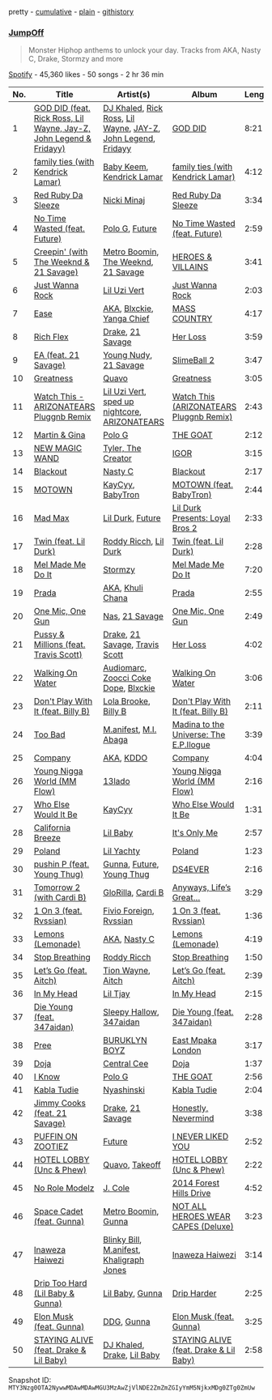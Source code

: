 pretty - [cumulative](/playlists/cumulative/37i9dQZF1DX6tw5tib6ZrB.md) - [plain](/playlists/plain/37i9dQZF1DX6tw5tib6ZrB) - [githistory](https://github.githistory.xyz/mackorone/spotify-playlist-archive/blob/main/playlists/plain/37i9dQZF1DX6tw5tib6ZrB)

### [JumpOff](https://open.spotify.com/playlist/37i9dQZF1DX6tw5tib6ZrB)

> Monster Hiphop anthems to unlock your day\. Tracks from AKA, Nasty C, Drake, Stormzy and more

[Spotify](https://open.spotify.com/user/spotify) - 45,360 likes - 50 songs - 2 hr 36 min

| No. | Title | Artist(s) | Album | Length |
|---|---|---|---|---|
| 1 | [GOD DID \(feat\. Rick Ross, Lil Wayne, Jay\-Z, John Legend & Fridayy\)](https://open.spotify.com/track/2sOj9vyd6yiss9W1IK6chU) | [DJ Khaled](https://open.spotify.com/artist/0QHgL1lAIqAw0HtD7YldmP), [Rick Ross](https://open.spotify.com/artist/1sBkRIssrMs1AbVkOJbc7a), [Lil Wayne](https://open.spotify.com/artist/55Aa2cqylxrFIXC767Z865), [JAY\-Z](https://open.spotify.com/artist/3nFkdlSjzX9mRTtwJOzDYB), [John Legend](https://open.spotify.com/artist/5y2Xq6xcjJb2jVM54GHK3t), [Fridayy](https://open.spotify.com/artist/7sP4SQ0WY6jfps1I19Ot7i) | [GOD DID](https://open.spotify.com/album/6NuGZnOc88LcZpEkJIbO50) | 8:21 |
| 2 | [family ties \(with Kendrick Lamar\)](https://open.spotify.com/track/7Bpx2vsWfQFBACRz4h3IqH) | [Baby Keem](https://open.spotify.com/artist/5SXuuuRpukkTvsLuUknva1), [Kendrick Lamar](https://open.spotify.com/artist/2YZyLoL8N0Wb9xBt1NhZWg) | [family ties \(with Kendrick Lamar\)](https://open.spotify.com/album/3HqmX8hGcbbQZODgayNEYx) | 4:12 |
| 3 | [Red Ruby Da Sleeze](https://open.spotify.com/track/4ZYAU4A2YBtlNdqOUtc7T2) | [Nicki Minaj](https://open.spotify.com/artist/0hCNtLu0JehylgoiP8L4Gh) | [Red Ruby Da Sleeze](https://open.spotify.com/album/0zCHOD0Z8yOrIP1fw7u1J6) | 3:34 |
| 4 | [No Time Wasted \(feat\. Future\)](https://open.spotify.com/track/4MUlNqSrMeFAHA6VpJKMo8) | [Polo G](https://open.spotify.com/artist/6AgTAQt8XS6jRWi4sX7w49), [Future](https://open.spotify.com/artist/1RyvyyTE3xzB2ZywiAwp0i) | [No Time Wasted \(feat\. Future\)](https://open.spotify.com/album/2QHf3w0Kft5kqqEXBaHBDm) | 2:59 |
| 5 | [Creepin' \(with The Weeknd & 21 Savage\)](https://open.spotify.com/track/2dHHgzDwk4BJdRwy9uXhTO) | [Metro Boomin](https://open.spotify.com/artist/0iEtIxbK0KxaSlF7G42ZOp), [The Weeknd](https://open.spotify.com/artist/1Xyo4u8uXC1ZmMpatF05PJ), [21 Savage](https://open.spotify.com/artist/1URnnhqYAYcrqrcwql10ft) | [HEROES & VILLAINS](https://open.spotify.com/album/7txGsnDSqVMoRl6RQ9XyZP) | 3:41 |
| 6 | [Just Wanna Rock](https://open.spotify.com/track/4FyesJzVpA39hbYvcseO2d) | [Lil Uzi Vert](https://open.spotify.com/artist/4O15NlyKLIASxsJ0PrXPfz) | [Just Wanna Rock](https://open.spotify.com/album/2FD6g8bXEn2uQMYbeqqoCg) | 2:03 |
| 7 | [Ease](https://open.spotify.com/track/39qkz1q7TkelO5Eb6YTKOv) | [AKA](https://open.spotify.com/artist/1QIghPIrXQQ22G1yNtAKFX), [Blxckie](https://open.spotify.com/artist/4pQcWzOMSmmz5DK6TqO2FL), [Yanga Chief](https://open.spotify.com/artist/30WlMKuvwN6RrMeLARZeqk) | [MASS COUNTRY](https://open.spotify.com/album/376vzaVcBQAbefjO1t7vu5) | 4:17 |
| 8 | [Rich Flex](https://open.spotify.com/track/1bDbXMyjaUIooNwFE9wn0N) | [Drake](https://open.spotify.com/artist/3TVXtAsR1Inumwj472S9r4), [21 Savage](https://open.spotify.com/artist/1URnnhqYAYcrqrcwql10ft) | [Her Loss](https://open.spotify.com/album/5MS3MvWHJ3lOZPLiMxzOU6) | 3:59 |
| 9 | [EA \(feat\. 21 Savage\)](https://open.spotify.com/track/68MTDH8Kk4jBEV1ah0n89s) | [Young Nudy](https://open.spotify.com/artist/5yPzzu25VzEk8qrGTLIrE1), [21 Savage](https://open.spotify.com/artist/1URnnhqYAYcrqrcwql10ft) | [SlimeBall 2](https://open.spotify.com/album/6PRXKEq952eaaJWMUGNx5t) | 3:47 |
| 10 | [Greatness](https://open.spotify.com/track/2eN0rxTtgxKkmVCNgizayr) | [Quavo](https://open.spotify.com/artist/0VRj0yCOv2FXJNP47XQnx5) | [Greatness](https://open.spotify.com/album/4y4p9wI8BXL9sRKToCNA7p) | 3:05 |
| 11 | [Watch This \- ARIZONATEARS Pluggnb Remix](https://open.spotify.com/track/0FA4wrjDJvJTTU8AepZTup) | [Lil Uzi Vert](https://open.spotify.com/artist/4O15NlyKLIASxsJ0PrXPfz), [sped up nightcore](https://open.spotify.com/artist/0M2CO5ijP35MDhNwvpgxTV), [ARIZONATEARS](https://open.spotify.com/artist/2xzyIzdjfeXX6FIQtlAAyw) | [Watch This \(ARIZONATEARS Pluggnb Remix\)](https://open.spotify.com/album/3VvPLpCZR5viLBFTbzm6E1) | 2:43 |
| 12 | [Martin & Gina](https://open.spotify.com/track/1VLtjHwRWOVJiE5Py7JxoQ) | [Polo G](https://open.spotify.com/artist/6AgTAQt8XS6jRWi4sX7w49) | [THE GOAT](https://open.spotify.com/album/39xhYyNNDatQtgKw2KdXMz) | 2:12 |
| 13 | [NEW MAGIC WAND](https://open.spotify.com/track/0fv2KH6hac06J86hBUTcSf) | [Tyler, The Creator](https://open.spotify.com/artist/4V8LLVI7PbaPR0K2TGSxFF) | [IGOR](https://open.spotify.com/album/5zi7WsKlIiUXv09tbGLKsE) | 3:15 |
| 14 | [Blackout](https://open.spotify.com/track/5xKXBeEv4mJKG9vDw1Zkc8) | [Nasty C](https://open.spotify.com/artist/2gzWmhOZhDN6gXL49JW9qj) | [Blackout](https://open.spotify.com/album/2AGpLCQpyNNmU03ENVvkeg) | 2:17 |
| 15 | [MOTOWN](https://open.spotify.com/track/1Eo01Bnj04mLVrBpwpCWaQ) | [KayCyy](https://open.spotify.com/artist/7gmVTgaiN0gpDJKvTHPTRL), [BabyTron](https://open.spotify.com/artist/0sKsReKseslDlhxmbN6wLk) | [MOTOWN \(feat\. BabyTron\)](https://open.spotify.com/album/5xcoC6VNSy4dfNIYGPMJQm) | 2:44 |
| 16 | [Mad Max](https://open.spotify.com/track/2i2qDe3dnTl6maUE31FO7c) | [Lil Durk](https://open.spotify.com/artist/3hcs9uc56yIGFCSy9leWe7), [Future](https://open.spotify.com/artist/1RyvyyTE3xzB2ZywiAwp0i) | [Lil Durk Presents: Loyal Bros 2](https://open.spotify.com/album/4lXLULUDQvqV1yHtLW5fyL) | 2:33 |
| 17 | [Twin \(feat\. Lil Durk\)](https://open.spotify.com/track/5B40Td13cDQ4adeAiLf8Z4) | [Roddy Ricch](https://open.spotify.com/artist/757aE44tKEUQEqRuT6GnEB), [Lil Durk](https://open.spotify.com/artist/3hcs9uc56yIGFCSy9leWe7) | [Twin \(feat\. Lil Durk\)](https://open.spotify.com/album/7IdlBOwOeXlriuPRozrkKz) | 2:28 |
| 18 | [Mel Made Me Do It](https://open.spotify.com/track/3y8xPhq9Ho1hCEMIE9DvZe) | [Stormzy](https://open.spotify.com/artist/2SrSdSvpminqmStGELCSNd) | [Mel Made Me Do It](https://open.spotify.com/album/2qB4PkpoOUuvLXPzckmYdw) | 7:20 |
| 19 | [Prada](https://open.spotify.com/track/2DQ8VLRmHPn3QOx2xjlAQw) | [AKA](https://open.spotify.com/artist/1QIghPIrXQQ22G1yNtAKFX), [Khuli Chana](https://open.spotify.com/artist/4f2hVqzqXvQdVaC35D8sAc) | [Prada](https://open.spotify.com/album/1DuDPjQW38GF4bpZ4GgPR5) | 2:55 |
| 20 | [One Mic, One Gun](https://open.spotify.com/track/7CpXFEjLntpr4GdOhTtFEv) | [Nas](https://open.spotify.com/artist/20qISvAhX20dpIbOOzGK3q), [21 Savage](https://open.spotify.com/artist/1URnnhqYAYcrqrcwql10ft) | [One Mic, One Gun](https://open.spotify.com/album/2K2es8pRFX0kOaEdXZZgMl) | 2:49 |
| 21 | [Pussy & Millions \(feat\. Travis Scott\)](https://open.spotify.com/track/2KLwPaRDOB87XOYAT2fgxh) | [Drake](https://open.spotify.com/artist/3TVXtAsR1Inumwj472S9r4), [21 Savage](https://open.spotify.com/artist/1URnnhqYAYcrqrcwql10ft), [Travis Scott](https://open.spotify.com/artist/0Y5tJX1MQlPlqiwlOH1tJY) | [Her Loss](https://open.spotify.com/album/5MS3MvWHJ3lOZPLiMxzOU6) | 4:02 |
| 22 | [Walking On Water](https://open.spotify.com/track/7dbSPhiAeHOuPSrGKQOdGc) | [Audiomarc](https://open.spotify.com/artist/7M5xa3W8nnFeBaOvJVHRxj), [Zoocci Coke Dope](https://open.spotify.com/artist/6nScSYRb9Qy2b6HJpDtm4w), [Blxckie](https://open.spotify.com/artist/4pQcWzOMSmmz5DK6TqO2FL) | [Walking On Water](https://open.spotify.com/album/08ErxtPGSClS8jfdtyHgdb) | 3:06 |
| 23 | [Don't Play With It \(feat\. Billy B\)](https://open.spotify.com/track/6aGpM4DXts4pdRhVKbRYuk) | [Lola Brooke](https://open.spotify.com/artist/2Ggj5XNlIb4Lnbqe307FyB), [Billy B](https://open.spotify.com/artist/3P2dL1jA3FykjGry2EcZEf) | [Don't Play With It \(feat\. Billy B\)](https://open.spotify.com/album/00WvhKa7aS4GRBHsRy2vRS) | 2:11 |
| 24 | [Too Bad](https://open.spotify.com/track/4s0yqd5PD3uBljnGeazhWD) | [M.anifest](https://open.spotify.com/artist/1DHw3LmhwuCZUaHtMhMpGX), [M.I\. Abaga](https://open.spotify.com/artist/0obuUG86gXYcMtRMNKaYKL) | [Madina to the Universe: The E.P.Ilogue](https://open.spotify.com/album/4nuTUPxGggwi4UnYn8tliK) | 3:39 |
| 25 | [Company](https://open.spotify.com/track/1bNCUFkAMRwPN0LvH2EdUO) | [AKA](https://open.spotify.com/artist/1QIghPIrXQQ22G1yNtAKFX), [KDDO](https://open.spotify.com/artist/7zNK87FEWbBWd4ecCEq5rR) | [Company](https://open.spotify.com/album/1NvFX3PwqZbpeNQuB4Awyy) | 4:04 |
| 26 | [Young Nigga World \(MM Flow\)](https://open.spotify.com/track/3dyd2GfL4BZ64D2sfYBjyE) | [13lado](https://open.spotify.com/artist/5BCrmdNZ249YzTAHsv1WLa) | [Young Nigga World \(MM Flow\)](https://open.spotify.com/album/6axjOtrLk2Vx57zUZXSnPr) | 2:16 |
| 27 | [Who Else Would It Be](https://open.spotify.com/track/3WbusxungaQoyYLe33Yepv) | [KayCyy](https://open.spotify.com/artist/7gmVTgaiN0gpDJKvTHPTRL) | [Who Else Would It Be](https://open.spotify.com/album/25i87dAxFScrO1VjyyOLlm) | 1:31 |
| 28 | [California Breeze](https://open.spotify.com/track/6ug9fUi5oLLgQgOF1G8WkM) | [Lil Baby](https://open.spotify.com/artist/5f7VJjfbwm532GiveGC0ZK) | [It's Only Me](https://open.spotify.com/album/0FYvMdfTfYJxnJnKs1wDb0) | 2:57 |
| 29 | [Poland](https://open.spotify.com/track/74loibzxXRL875X20kenvk) | [Lil Yachty](https://open.spotify.com/artist/6icQOAFXDZKsumw3YXyusw) | [Poland](https://open.spotify.com/album/5LZiWbqOpj6g8uxSHch12S) | 1:23 |
| 30 | [pushin P \(feat\. Young Thug\)](https://open.spotify.com/track/3XOalgusokruzA5ZBA2Qcb) | [Gunna](https://open.spotify.com/artist/2hlmm7s2ICUX0LVIhVFlZQ), [Future](https://open.spotify.com/artist/1RyvyyTE3xzB2ZywiAwp0i), [Young Thug](https://open.spotify.com/artist/50co4Is1HCEo8bhOyUWKpn) | [DS4EVER](https://open.spotify.com/album/02uWB8Kekadkl3yGBoOOcx) | 2:16 |
| 31 | [Tomorrow 2 \(with Cardi B\)](https://open.spotify.com/track/0WNfQxDGaPTl0yogcMR5v1) | [GloRilla](https://open.spotify.com/artist/2qoQgPAilErOKCwE2Y8wOG), [Cardi B](https://open.spotify.com/artist/4kYSro6naA4h99UJvo89HB) | [Anyways, Life’s Great…](https://open.spotify.com/album/1kLWQJYzHP0kX6peGevMkC) | 3:29 |
| 32 | [1 On 3 \(feat\. Rvssian\)](https://open.spotify.com/track/5APTC8XAiHLn89cpgWqrWl) | [Fivio Foreign](https://open.spotify.com/artist/14CHVeJGrR5xgUGQFV5BVM), [Rvssian](https://open.spotify.com/artist/1fctva4kpRbg2k3v7kwRuS) | [1 On 3 \(feat\. Rvssian\)](https://open.spotify.com/album/3F6GpeUViLprCorwucXYmQ) | 1:36 |
| 33 | [Lemons \(Lemonade\)](https://open.spotify.com/track/6PqdJb18ssWDcROvnsEqy6) | [AKA](https://open.spotify.com/artist/1QIghPIrXQQ22G1yNtAKFX), [Nasty C](https://open.spotify.com/artist/2gzWmhOZhDN6gXL49JW9qj) | [Lemons \(Lemonade\)](https://open.spotify.com/album/0u9KNTzXg6rpDm3AYEBiIQ) | 4:19 |
| 34 | [Stop Breathing](https://open.spotify.com/track/6mM8gri8d2abYYomjOV4ut) | [Roddy Ricch](https://open.spotify.com/artist/757aE44tKEUQEqRuT6GnEB) | [Stop Breathing](https://open.spotify.com/album/1nP2b8dTaVUvvAOyRbDoBe) | 1:50 |
| 35 | [Let’s Go \(feat\. Aitch\)](https://open.spotify.com/track/1wUpbNyIar4OFPM1Fg3R3j) | [Tion Wayne](https://open.spotify.com/artist/7b79bQFziJFedJb75k6hFt), [Aitch](https://open.spotify.com/artist/2PJEagPIxaBugeMjIyKVXF) | [Let’s Go \(feat\. Aitch\)](https://open.spotify.com/album/03YnYlkkIiMOjIV9qIjykw) | 2:39 |
| 36 | [In My Head](https://open.spotify.com/track/1HvTxgCj0mTzQlEo0zLvFb) | [Lil Tjay](https://open.spotify.com/artist/6jGMq4yGs7aQzuGsMgVgZR) | [In My Head](https://open.spotify.com/album/5pK7kqzGXSY7xoLMhfHlql) | 2:15 |
| 37 | [Die Young \(feat\. 347aidan\)](https://open.spotify.com/track/6EbVuwU7EnKeF2hdpViXCH) | [Sleepy Hallow](https://open.spotify.com/artist/6EPlBSH2RSiettczlz7ihV), [347aidan](https://open.spotify.com/artist/0bBz5bRBkExaej2HxtVfCw) | [Die Young \(feat\. 347aidan\)](https://open.spotify.com/album/33C2Ujqsq5tFa93LtafTHN) | 2:28 |
| 38 | [Pree](https://open.spotify.com/track/2YEu77cQVAPT51V4dWSyAb) | [BURUKLYN BOYZ](https://open.spotify.com/artist/00WWkvpiOhhZNlk2KTqYhX) | [East Mpaka London](https://open.spotify.com/album/0Kz367vVwZ4MKYLanvjUwu) | 3:17 |
| 39 | [Doja](https://open.spotify.com/track/3LtpKP5abr2qqjunvjlX5i) | [Central Cee](https://open.spotify.com/artist/5H4yInM5zmHqpKIoMNAx4r) | [Doja](https://open.spotify.com/album/6oECjagksATHu2UaclXrq1) | 1:37 |
| 40 | [I Know](https://open.spotify.com/track/40j4RoqmLiivqzRObbQ4BF) | [Polo G](https://open.spotify.com/artist/6AgTAQt8XS6jRWi4sX7w49) | [THE GOAT](https://open.spotify.com/album/39xhYyNNDatQtgKw2KdXMz) | 2:56 |
| 41 | [Kabla Tudie](https://open.spotify.com/track/2FnEHJCoVzE1kCy4Sdfjkx) | [Nyashinski](https://open.spotify.com/artist/7KY9NaOVRmptl8vlpVomi6) | [Kabla Tudie](https://open.spotify.com/album/6ED3eXidJUnUVHrhccbWOW) | 2:04 |
| 42 | [Jimmy Cooks \(feat\. 21 Savage\)](https://open.spotify.com/track/3F5CgOj3wFlRv51JsHbxhe) | [Drake](https://open.spotify.com/artist/3TVXtAsR1Inumwj472S9r4), [21 Savage](https://open.spotify.com/artist/1URnnhqYAYcrqrcwql10ft) | [Honestly, Nevermind](https://open.spotify.com/album/3cf4iSSKd8ffTncbtKljXw) | 3:38 |
| 43 | [PUFFIN ON ZOOTIEZ](https://open.spotify.com/track/1qMMYpVatbRITKCfq1gasi) | [Future](https://open.spotify.com/artist/1RyvyyTE3xzB2ZywiAwp0i) | [I NEVER LIKED YOU](https://open.spotify.com/album/6tE9Dnp2zInFij4jKssysL) | 2:52 |
| 44 | [HOTEL LOBBY \(Unc & Phew\)](https://open.spotify.com/track/0QNNd0qMCDbraS1nQPg3aA) | [Quavo](https://open.spotify.com/artist/0VRj0yCOv2FXJNP47XQnx5), [Takeoff](https://open.spotify.com/artist/3EW0kQ1skZiK1NHg3Spt9J) | [HOTEL LOBBY \(Unc & Phew\)](https://open.spotify.com/album/0zWZX428gMb9vSBUMRdDiy) | 2:22 |
| 45 | [No Role Modelz](https://open.spotify.com/track/68Dni7IE4VyPkTOH9mRWHr) | [J\. Cole](https://open.spotify.com/artist/6l3HvQ5sa6mXTsMTB19rO5) | [2014 Forest Hills Drive](https://open.spotify.com/album/0UMMIkurRUmkruZ3KGBLtG) | 4:52 |
| 46 | [Space Cadet \(feat\. Gunna\)](https://open.spotify.com/track/1fewSx2d5KIZ04wsooEBOz) | [Metro Boomin](https://open.spotify.com/artist/0iEtIxbK0KxaSlF7G42ZOp), [Gunna](https://open.spotify.com/artist/2hlmm7s2ICUX0LVIhVFlZQ) | [NOT ALL HEROES WEAR CAPES \(Deluxe\)](https://open.spotify.com/album/3IO8IPjwXuzPJnoaqkwYrj) | 3:23 |
| 47 | [Inaweza Haiwezi](https://open.spotify.com/track/6GbZgCtkDVQnuavXk6T3LG) | [Blinky Bill](https://open.spotify.com/artist/3knnBcRO5nzDS1GOFhU1ba), [M.anifest](https://open.spotify.com/artist/1DHw3LmhwuCZUaHtMhMpGX), [Khaligraph Jones](https://open.spotify.com/artist/1xxXRVpuEm3X3p1QEm61Az) | [Inaweza Haiwezi](https://open.spotify.com/album/4XtK3cyU5InSf6792CqTjM) | 3:14 |
| 48 | [Drip Too Hard \(Lil Baby & Gunna\)](https://open.spotify.com/track/78QR3Wp35dqAhFEc2qAGjE) | [Lil Baby](https://open.spotify.com/artist/5f7VJjfbwm532GiveGC0ZK), [Gunna](https://open.spotify.com/artist/2hlmm7s2ICUX0LVIhVFlZQ) | [Drip Harder](https://open.spotify.com/album/2yXnY2NiaZk9QiJJittS81) | 2:25 |
| 49 | [Elon Musk \(feat\. Gunna\)](https://open.spotify.com/track/6g6FfeozIEkVUXecpSq16Q) | [DDG](https://open.spotify.com/artist/0WK3H9OErSn5zKOkOV5egm), [Gunna](https://open.spotify.com/artist/2hlmm7s2ICUX0LVIhVFlZQ) | [Elon Musk \(feat\. Gunna\)](https://open.spotify.com/album/5AviR59jAHiYp4Up3hj0bw) | 3:25 |
| 50 | [STAYING ALIVE \(feat\. Drake & Lil Baby\)](https://open.spotify.com/track/0g2Bbgy7P41pFjMWJuzsf4) | [DJ Khaled](https://open.spotify.com/artist/0QHgL1lAIqAw0HtD7YldmP), [Drake](https://open.spotify.com/artist/3TVXtAsR1Inumwj472S9r4), [Lil Baby](https://open.spotify.com/artist/5f7VJjfbwm532GiveGC0ZK) | [STAYING ALIVE \(feat\. Drake & Lil Baby\)](https://open.spotify.com/album/0oEsQwXJhNbbb8VT0xOMok) | 2:58 |

Snapshot ID: `MTY3Nzg0OTA2NywwMDAwMDAwMGU3MzAwZjVlNDE2ZmZmZGIyYmM5NjkxMDg0ZTg0ZmUw`
